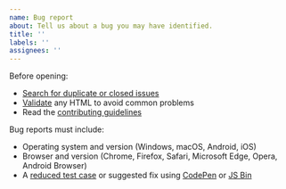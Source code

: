 ```yaml
---
name: Bug report
about: Tell us about a bug you may have identified.
title: ''
labels: ''
assignees: ''
---
```


Before opening:

- [Search for duplicate or closed issues](https://github.com/jpwhite3/countdown-timer-app/issues?utf8=%E2%9C%93&q=is%3Aissue)
- [Validate](https://html5.validator.nu/) any HTML to avoid common problems
- Read the [contributing guidelines](https://github.com/jpwhite3/countdown-timer-app/blob/main/.github/CONTRIBUTING.md)

Bug reports must include:

- Operating system and version (Windows, macOS, Android, iOS)
- Browser and version (Chrome, Firefox, Safari, Microsoft Edge, Opera, Android Browser)
- A [reduced test case](https://css-tricks.com/reduced-test-cases/) or suggested fix using [CodePen](https://codepen.io/) or [JS Bin](https://jsbin.com/)
